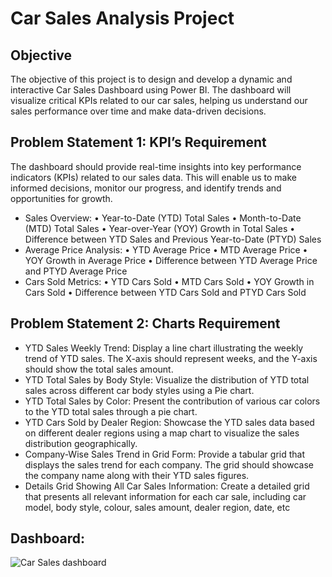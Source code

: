 # Car Sales Analysis Project

## Objective

The objective of this project is to design and develop a dynamic and interactive Car Sales Dashboard using Power BI. The dashboard will visualize critical KPIs related to our car sales, helping us understand our sales performance over time and make data-driven decisions.

## Problem Statement 1: KPI’s Requirement

The dashboard should provide real-time insights into key performance indicators (KPIs) related to our sales data. This will enable us to make informed decisions, monitor our progress, and identify trends and opportunities for growth.

- Sales Overview: • Year-to-Date (YTD) Total Sales • Month-to-Date (MTD) Total Sales • Year-over-Year (YOY) Growth in Total Sales • Difference between YTD Sales and Previous Year-to-Date (PTYD) Sales
- Average Price Analysis: • YTD Average Price • MTD Average Price • YOY Growth in Average Price • Difference between YTD Average Price and PTYD Average Price
- Cars Sold Metrics: • YTD Cars Sold • MTD Cars Sold • YOY Growth in Cars Sold • Difference between YTD Cars Sold and PTYD Cars Sold

## Problem Statement 2: Charts Requirement

- YTD Sales Weekly Trend: Display a line chart illustrating the weekly trend of YTD sales. The X-axis should represent weeks, and the Y-axis should show the total sales amount.
- YTD Total Sales by Body Style: Visualize the distribution of YTD total sales across different car body styles using a Pie chart.
- YTD Total Sales by Color: Present the contribution of various car colors to the YTD total sales through a pie chart.
- YTD Cars Sold by Dealer Region: Showcase the YTD sales data based on different dealer regions using a map chart to visualize the sales distribution geographically.
- Company-Wise Sales Trend in Grid Form: Provide a tabular grid that displays the sales trend for each company. The grid should showcase the company name along with their YTD sales 
  figures.
- Details Grid Showing All Car Sales Information: Create a detailed grid that presents all relevant information for each car sale, including car model, body style, colour, sales amount, 
  dealer region, date, etc

## Dashboard:

![Car Sales dashboard](https://github.com/user-attachments/assets/89c385bc-c724-4d6c-a8e2-24c4aeaa98ec)





